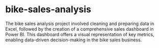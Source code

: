 # bike-sales-analysis
The bike sales analysis project involved cleaning and preparing data in Excel, followed by the creation of a comprehensive sales dashboard in Power BI. This dashboard offers a visual representation of key metrics, enabling data-driven decision-making in the bike sales business.
